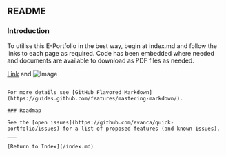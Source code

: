 ## README

### Introduction

To utilise this E-Portfolio in the best way, begin at index.md and follow the links to each page as required. Code has been embedded where needed and documents are available to download as PDF files as needed.


[Link](url) and ![Image](src)
```

For more details see [GitHub Flavored Markdown](https://guides.github.com/features/mastering-markdown/).

### Roadmap

See the [open issues](https://github.com/evanca/quick-portfolio/issues) for a list of proposed features (and known issues).
___

[Return to Index](/index.md)
